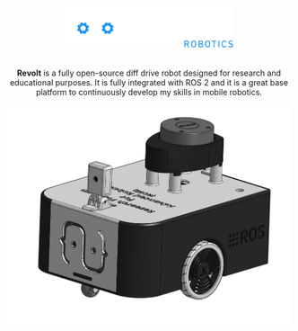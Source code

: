 <div align="center">
  <picture>
    <source srcset="./docs/white_and_blue_logo.svg" media="(prefers-color-scheme: dark)" width="300">
    <source srcset="./docs/black_and_blue_logo.svg" media="(prefers-color-scheme: light)" width="300">
    <img src="./docs/white_and_blue_logo.svg" alt="Logo" width="300">
  </picture>
</div>

<br>

<p align="center">
<strong>Revolt</strong> is a fully open-source diff drive robot designed for research and educational purposes.
It is fully integrated with ROS 2 and it is a great base platform to continuously develop my skills in mobile robotics.
</p>

<p align="center">
  <img src="docs/revolt_cad.png" width=1000 />
</p>
